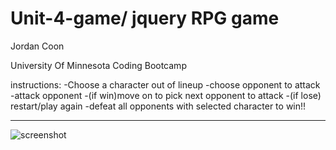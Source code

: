 # Unit-4-game/ jquery RPG game

Jordan Coon

University Of Minnesota Coding Bootcamp

instructions:
-Choose a character out of lineup
-choose opponent to attack
-attack opponent
-(if win)move on to pick next opponent to attack
-(if lose) restart/play again
-defeat all opponents with selected character to win!!

----
![screenshot](https://Jordancoon.github.io/Unit-4-game/assets/images/screenshot.png)

